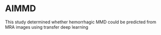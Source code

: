 # AIMMD
This study determined whether hemorrhagic MMD could be predicted from MRA images using transfer deep learning
